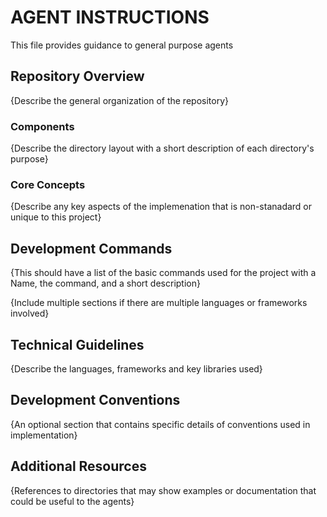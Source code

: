 # AGENT INSTRUCTIONS

This file provides guidance to general purpose agents

## Repository Overview

{Describe the general organization of the repository}

### Components

{Describe the directory layout with a short description of each directory's purpose}

### Core Concepts

{Describe any key aspects of the implemenation that is non-stanadard or unique to this project}

## Development Commands

{This should have a list of the basic commands used for the project with a Name, the command, and a short description}

{Include multiple sections if there are multiple languages or frameworks involved}

## Technical Guidelines

{Describe the languages, frameworks and key libraries used}

## Development Conventions

{An optional section that contains specific details of conventions used in implementation}

## Additional Resources

{References to directories that may show examples or documentation that could be useful to the agents}
